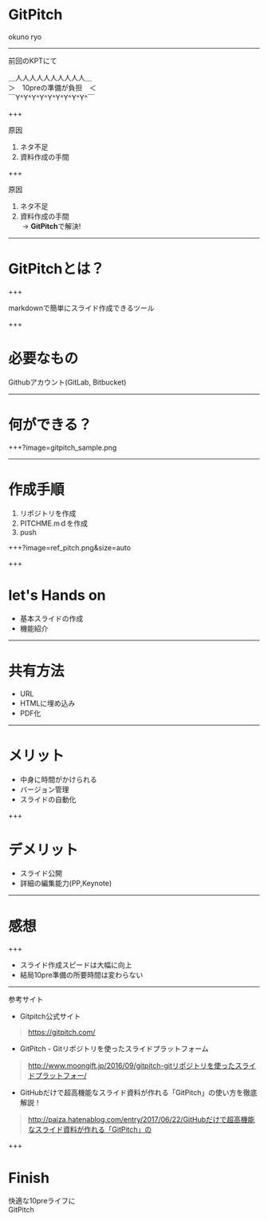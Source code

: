 # GitPitch

okuno ryo

---

前回のKPTにて

＿人人人人人人人人人人＿  
＞　10preの準備が負担　＜  
￣Y^Y^Y^Y^Y^Y^Y^Y^Y^￣  

+++

原因
1. ネタ不足
2. 資料作成の手間

+++


原因
1. ネタ不足
2. 資料作成の手間  
  -> **GitPitch**で解決!

---

# GitPitchとは？

+++

markdownで簡単にスライド作成できるツール  

+++

# 必要なもの
Githubアカウント(GitLab, Bitbucket)

---

# 何ができる？

+++?image=gitpitch_sample.png

---

# 作成手順
1. リポジトリを作成
2. PITCHME.mｄを作成
3. push

+++?image=ref_pitch.png&size=auto

+++

# let's Hands on
* 基本スライドの作成
* 機能紹介

---

# 共有方法
* URL
* HTMLに埋め込み
* PDF化

---

# メリット
* 中身に時間がかけられる
* バージョン管理
* スライドの自動化

+++ 

# デメリット
* スライド公開
* 詳細の編集能力(PP,Keynote)

---

# 感想

+++

* スライド作成スピードは大幅に向上 
* 結局10pre準備の所要時間は変わらない

---

参考サイト
* Gitpitch公式サイト  
> https://gitpitch.com/
* GitPitch - Gitリポジトリを使ったスライドプラットフォーム  
> http://www.moongift.jp/2016/09/gitpitch-gitリポジトリを使ったスライドプラットフォー/
* GitHubだけで超高機能なスライド資料が作れる「GitPitch」の使い方を徹底解説！  
> http://paiza.hatenablog.com/entry/2017/06/22/GitHubだけで超高機能なスライド資料が作れる「GitPitch」の  

+++

# Finish

快適な10preライフに  
GitPitch


